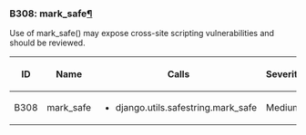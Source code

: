 ### B308: mark\_safe<a href="#b308-mark-safe" class="headerlink" title="Permalink to this headline">¶</a>

Use of mark\_safe() may expose cross-site scripting vulnerabilities and
should be reviewed.

<table class="docutils align-default">
<colgroup>
<col style="width: 8%" />
<col style="width: 28%" />
<col style="width: 49%" />
<col style="width: 15%" />
</colgroup>
<thead>
<tr class="header row-odd">
<th class="head"><p>ID</p></th>
<th class="head"><p>Name</p></th>
<th class="head"><p>Calls</p></th>
<th class="head"><p>Severity</p></th>
</tr>
</thead>
<tbody>
<tr class="odd row-even">
<td><p>B308</p></td>
<td><p>mark_safe</p></td>
<td><ul>
<li><p>django.utils.safestring.mark_safe</p></li>
</ul></td>
<td><p>Medium</p></td>
</tr>
</tbody>
</table>
